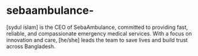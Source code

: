 # sebaambulance-
[sydul islam] is the CEO of SebaAmbulance, committed to providing fast, reliable, and compassionate emergency medical services. With a focus on innovation and care, [he/she] leads the team to save lives and build trust across Bangladesh.
